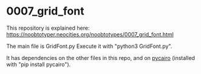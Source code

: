 # 0007_grid_font
This repository is explained here: https://noobtotyper.neocities.org/noobtotypes/0007_grid_font.html

The main file is GridFont.py
Execute it with "python3 GridFont.py".

It has dependencies on the other files in this repo, and on [pycairo](https://github.com/pygobject/pycairo) (installed with "pip install pycairo").
